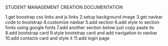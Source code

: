 STUDENT MANAGEMENT CREATION DOCUMENTATION

1.get boostrap css links and js links
2.setup background image
3.get navbar code to bootstrap
4.customize navbar
5.add section 
6.add style to section fonts using google fonts
7.add another section below just copy paste its
8.add bootstrap card
9.style bootstrap card and add navigation to navbar
10.add contacts card and style it 
11.add login page